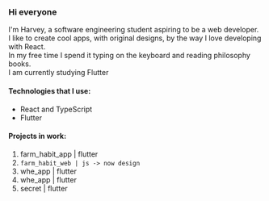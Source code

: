 ### Hi everyone<br/>
I'm Harvey, a software engineering student aspiring to be a web developer.<br/>
I like to create cool apps, with original designs, by the way I love developing with React.<br/>
In my free time I spend it typing on the keyboard and reading philosophy books. <br/>
I am currently studying Flutter <br/>

#### Technologies that I use: <br/>
- React and TypeScript<br/>
- Flutter<br/>

#### Projects in work: <br/>
1. farm_habit_app | flutter<br/>
2. `farm_habit_web | js -> now design` <br/>
4. whe_app | flutter <br/>
4. whe_app | flutter <br/>
5. secret | flutter  <br/>











